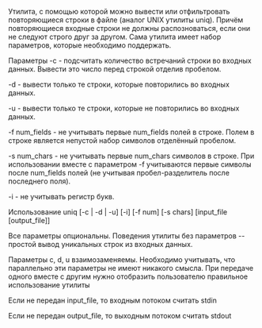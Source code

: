 Утилита, с помощью которой можно вывести или отфильтровать повторяющиеся строки в файле (аналог UNIX утилиты uniq). Причём повторяющиеся входные строки не должны распозноваться, если они не следуют строго друг за другом. Сама утилита имеет набор параметров, которые необходимо поддержать.

Параметры
-с - подсчитать количество встречаний строки во входных данных. Вывести это число перед строкой отделив пробелом.

-d - вывести только те строки, которые повторились во входных данных.

-u - вывести только те строки, которые не повторились во входных данных.

-f num_fields - не учитывать первые num_fields полей в строке. Полем в строке является непустой набор символов отделённый пробелом.

-s num_chars - не учитывать первые num_chars символов в строке. При использовании вместе с параметром -f учитываются первые символы после num_fields полей (не учитывая пробел-разделитель после последнего поля).

-i - не учитывать регистр букв.

Использование
uniq [-c | -d | -u] [-i] [-f num] [-s chars] [input_file [output_file]]

Все параметры опциональны. Поведения утилиты без параметров -- простой вывод уникальных строк из входных данных.

Параметры c, d, u взаимозаменяемы. Необходимо учитывать, что параллельно эти параметры не имеют никакого смысла. При передаче одного вместе с другим нужно отобразить пользователю правильное использование утилиты

Если не передан input_file, то входным потоком считать stdin

Если не передан output_file, то выходным потоком считать stdout
